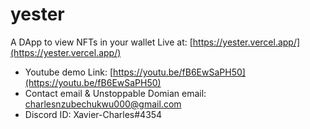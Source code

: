 # yester

A DApp to view NFTs in your wallet Live at: [https://yester.vercel.app/](https://yester.vercel.app/)


- Youtube demo Link: [https://youtu.be/fB6EwSaPH50](https://youtu.be/fB6EwSaPH50)
- Contact email & Unstoppable Domian email: [charlesnzubechukwu000@gmail.com](mailto:charlesnzubechukwu000@gmail.com)
- Discord ID: Xavier-Charles#4354
